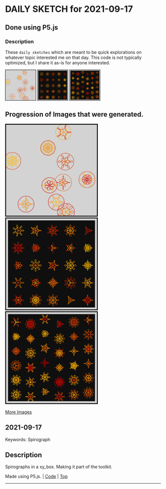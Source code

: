 # DAILY SKETCH for 2021-09-17

## Done using P5.js

### Description

These `daily sketches` which are meant to be quick explorations     on whatever topic interested me on that day. This code is not typically optimized, but I share it as-is     for anyone interested.

<img src = 'images/keep_2021-09-19-22-08-46.png' width = '100'> <img src = 'images/keep_2021-09-20-09-21-19.png' width = '100'> <img src = 'images/keep_2021-09-20-14-21-15.png' width = '100'> 

## Progression of Images that were generated.

<img src = 'images/keep_2021-09-19-22-08-46.png' width = '300'> 
<img src = 'images/keep_2021-09-20-09-21-19.png' width = '300'> 
<img src = 'images/keep_2021-09-20-14-21-15.png' width = '300'> 


[More Images](2021-09-17/images) 


 ## 2021-09-17
Keywords: Spirograph
 

## Description 

 Spirographs in a xy_box. Making it part of the toolkit.
 

Made using P5.js. | [Code](2021/2021-09-17/) | [Top](#daily-sketches) 

-----

